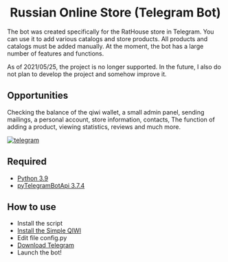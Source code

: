 <h1 align="center">Russian Online Store (Telegram Bot)</h1>
The bot was created specifically for the RatHouse store in Telegram. You can use it to add various catalogs and store products. All products and catalogs must be added manually. At the moment, the bot has a large number of features and functions.

As of 2021/05/25, the project is no longer supported. In the future, I also do not plan to develop the project and somehow improve it.

## Opportunities
Checking the balance of the qiwi wallet, a small admin panel, sending mailings, a personal account, store information, contacts, The function of adding a product, viewing statistics, reviews and much more.

<a href="https://ibb.co/MV7gfQ8"><img src="https://i.ibb.co/pzd1Q5W/telegram.jpg" alt="telegram" border="0"></a>

## Required
* [Python 3.9](https://www.python.org/ftp/python/3.9.5/python-3.9.5-amd64.exe)
* [pyTelegramBotApi 3.7.4](https://pypi.org/project/pyTelegramBotAPI/)

## How to use
* Install the script
* [Install the Simple QIWI](https://github.com/Emberium/SimpleQIWI)
* Edit file config.py
* [Download Telegram](https://desktop.telegram.org/)
* Launch the bot!
